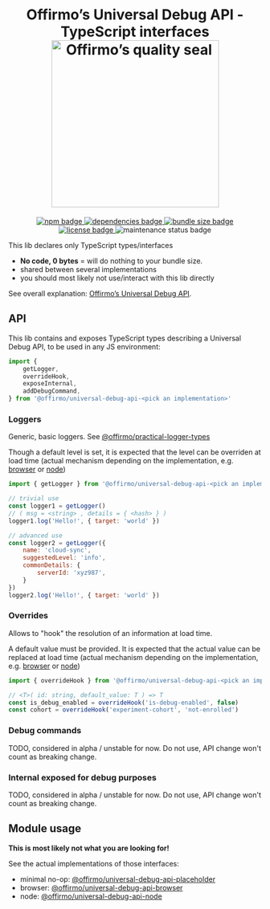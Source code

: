 
<h1 align="center">
	Offirmo’s Universal Debug API - TypeScript interfaces<br>
	<a href="https://www.offirmo.net/offirmo-monorepo/0-doc/modules-directory/index.html">
		<img src="https://www.offirmo.net/offirmo-monorepo/public/offirmos_quality_seal.png" alt="Offirmo’s quality seal" width="333">
	</a>
</h1>

<p align="center">
	<a alt="npm package page"
	  href="https://www.npmjs.com/package/@offirmo/universal-debug-api-interface">
		<img alt="npm badge"
		  src="https://img.shields.io/npm/v/@offirmo/universal-debug-api-interface.svg">
	</a>
	<a alt="dependencies analysis"
	  href="https://david-dm.org/offirmo/offirmo-monorepo?path=stack--2022%2F3-advanced--multi%2Funiversal-debug-api--types">
		<img alt="dependencies badge"
		  src="https://img.shields.io/david/offirmo/offirmo-monorepo.svg?path=stack--2022%2F3-advanced--multi%2Funiversal-debug-api--types">
	</a>
	<a alt="bundle size evaluation"
	  href="https://bundlephobia.com/result?p=@offirmo/universal-debug-api-interface">
		<img alt="bundle size badge"
		  src="https://img.shields.io/bundlephobia/minzip/@offirmo/universal-debug-api-interface.svg">
	</a>
	<a alt="license"
	  href="https://unlicense.org/">
		<img alt="license badge"
		  src="https://img.shields.io/badge/license-public_domain-brightgreen.svg">
	</a>
	<img alt="maintenance status badge"
	  src="https://img.shields.io/maintenance/yes/2024.svg">
</p>

This lib declares only TypeScript types/interfaces
* **No code, 0 bytes** = will do nothing to your bundle size.
* shared between several implementations
* you should most likely not use/interact with this lib directly

See overall explanation: [Offirmo’s Universal Debug API](https://universal-debug-api-js.netlify.app/).


## API

This lib contains and exposes TypeScript types describing a Universal Debug API,
to be used in any JS environment:

```js
import {
	getLogger,
	overrideHook,
	exposeInternal,
	addDebugCommand,
} from '@offirmo/universal-debug-api-<pick an implementation>'
```

### Loggers

Generic, basic loggers. See [@offirmo/practical-logger-types](../../2-foundation/practical-logger-types/README.md)

Though a default level is set,
it is expected that the level can be overriden at load time
(actual mechanism depending on the implementation, e.g. [browser](https://www.npmjs.com/package/@offirmo/universal-debug-api-browser) or [node](https://www.npmjs.com/package/@offirmo/universal-debug-api-node))

```js
import { getLogger } from '@offirmo/universal-debug-api-<pick an implementation>'

// trivial use
const logger1 = getLogger()
// ( msg = <string> , details = { <hash> } )
logger1.log('Hello!', { target: 'world' })

// advanced use
const logger2 = getLogger({
	name: 'cloud-sync',
	suggestedLevel: 'info',
	commonDetails: {
		serverId: 'xyz987',
	}
})
logger2.log('Hello!', { target: 'world' })
```

### Overrides

Allows to "hook" the resolution of an information at load time.

A default value must be provided.
It is expected that the actual value can be replaced at load time
(actual mechanism depending on the implementation, e.g. [browser](https://www.npmjs.com/package/@offirmo/universal-debug-api-browser) or [node](https://www.npmjs.com/package/@offirmo/universal-debug-api-node))

```js
import { overrideHook } from '@offirmo/universal-debug-api-<pick an implementation>'

// <T>( id: string, default_value: T ) => T
const is_debug_enabled = overrideHook('is-debug-enabled', false)
const cohort = overrideHook('experiment-cohort', 'not-enrolled')
```


### Debug commands
TODO, considered in alpha / unstable for now. Do not use, API change won't count as breaking change.

### Internal exposed for debug purposes
TODO, considered in alpha / unstable for now. Do not use, API change won't count as breaking change.


## Module usage

**This is most likely not what you are looking for!**

See the actual implementations of those interfaces:
* minimal no-op: [@offirmo/universal-debug-api-placeholder](https://www.npmjs.com/package/@offirmo/universal-debug-api-placeholder)
* browser: [@offirmo/universal-debug-api-browser](https://www.npmjs.com/package/@offirmo/universal-debug-api-browser)
* node: [@offirmo/universal-debug-api-node](https://www.npmjs.com/package/@offirmo/universal-debug-api-node)
